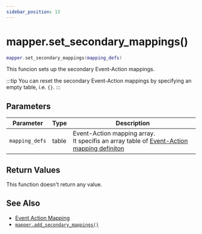 ```yaml
---
sidebar_position: 13
---
```


# mapper.set_secondary_mappings()
```lua
mapper.set_secondary_mappings(mapping_defs)
```
This funcion sets up the secondary Event-Action mappings.

:::tip
You can reset the secondary Event-Action mappings by specifying an empty table, i.e. `{}`.
:::

## Parameters
|Parameter|Type|Description|
|-|-|-|
|`mapping_defs`|table|Event-Action mapping array.<br/>It specifis an array table of [Event-Action mapping definiton](/libs/mapper/mapper_set_primary_mappings#event-action-mapping-definition)


## Return Values
This function doesn't return any value.

## See Also
- [Event Action Mapping](/guide/event-action-mapping)
- [`mapper.add_secondary_mappings()`](/libs/mapper/mapper_add_secondary_mappings)
